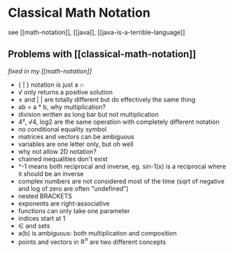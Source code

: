 # Classical Math Notation

see [[math-notation]], [[java]], [[java-is-a-terrible-language]]

## Problems with [[classical-math-notation]]

_fixed in my [[math-notation]]_

- { | } notation is just a ∩
- √ only returns a positive solution
- ± and | | are totally different but do effectively the same thing
- ab = a \* b, why multiplication?
- division written as long bar but not multiplication
- 4², √4, log2 are the same operation with completely different notation
- no conditional equality symbol
- matrices and vectors can be ambiguous
- variables are one letter only, but oh well
- why not allow 2D notation?
- chained inequalities don't exist
- ^-1 means both reciprocal and inverse, eg. sin-1(x) is a reciprocal where it should be an inverse
- complex numbers are not considered most of the time (sqrt of negative and log of zero are often "undefined")
- nested BRACKETS
- exponents are right-associative
- functions can only take one parameter
- indices start at 1
- ∈ and sets
- a(b) is ambiguous: both multiplication and composition
- points and vectors in $\mathbb R^n$ are two different concepts
